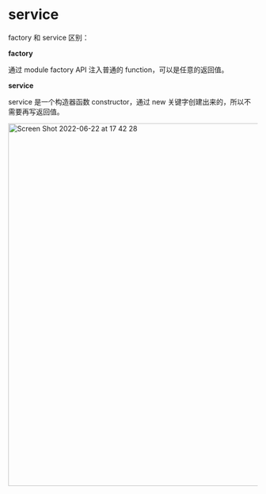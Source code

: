 # service

factory 和 service 区别：

**factory**

通过 module factory API 注入普通的 function，可以是任意的返回值。

**service**

service 是一个构造器函数 constructor，通过 new 关键字创建出来的，所以不需要再写返回值。

<img width="733" alt="Screen Shot 2022-06-22 at 17 42 28" src="https://user-images.githubusercontent.com/44435802/174998126-42d0c86b-81dd-4e60-ac4f-9b0d75d33e12.png">
